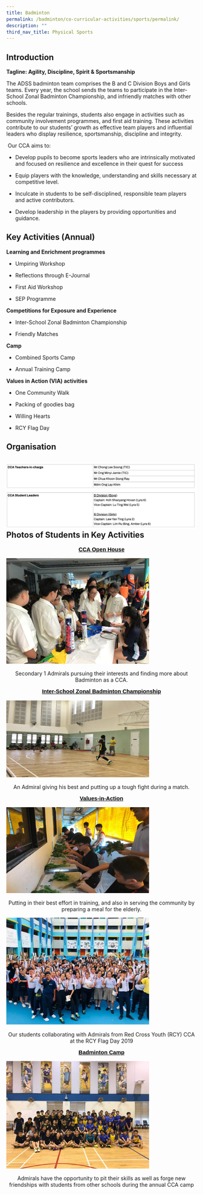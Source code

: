 ```yaml
---
title: Badminton
permalink: /badminton/co-curricular-activities/sports/permalink/
description: ""
third_nav_title: Physical Sports
---
```

Introduction
------------

**Tagline: Agility, Discipline, Spirit & Sportsmanship**

The ADSS badminton team comprises the B and C Division Boys and Girls teams. Every year, the school sends the teams to participate in the Inter-School Zonal Badminton Championship, and infriendly matches with other schools.

Besides the regular trainings, students also engage in activities such as community involvement programmes, and first aid training. These activities contribute to our students’ growth as effective team players and influential leaders who display resilience, sportsmanship, discipline and integrity.

 Our CCA aims to:

* Develop pupils to become sports leaders who are intrinsically motivated and focused on resilience and excellence in their quest for success 

* Equip players with the knowledge, understanding and skills necessary at competitive level.

* Inculcate in students to be self-disciplined, responsible team players and active contributors.

* Develop leadership in the players by providing opportunities and guidance.


Key Activities (Annual)
-----------------------

**Learning and Enrichment programmes**

* Umpiring Workshop

* Reflections through E-Journal

* First Aid Workshop

* SEP Programme

**Competitions for Exposure and Experience**

* Inter-School Zonal Badminton Championship

* Friendly Matches

**Camp**

* Combined Sports Camp

* Annual Training Camp

**Values in Action (VIA) activities**

* One Community Walk

* Packing of goodies bag

* Willing Hearts

* RCY Flag Day

Organisation
------------

![](/images/badminton.png)
Photos of Students in Key Activities
------------------------------------
<p dir="ltr" style="margin-top: 0pt; margin-bottom: 0pt; line-height: 1.2; text-align: center;"><span style="font-size: 11pt; font-family: Arial; color: rgb(0, 0, 0); background-color: transparent; font-weight: 700; text-decoration-line: underline; vertical-align: baseline; white-space: pre-wrap;">CCA Open House</span></p>

<img src="/images/b1.jpg"
		 style="width:75%">

<p style="text-align: center;">Secondary 1 Admirals pursuing their interests and finding more about Badminton as a CCA.</p>

<p dir="ltr" style="margin-top: 0pt; margin-bottom: 0pt; line-height: 1.2; text-align: center;"><span style="font-size: 11pt; font-family: Arial; color: rgb(0, 0, 0); background-color: transparent; font-weight: 700; text-decoration-line: underline; vertical-align: baseline; white-space: pre-wrap;">Inter-School Zonal Badminton Championship</span></p>

<img src="/images/b2.jpg"
		 style="width:75%">

<p style="text-align: center;">An Admiral giving his best and putting up a tough fight during a match.</p>

<p dir="ltr" style="margin-top: 0pt; margin-bottom: 0pt; line-height: 1.2; text-align: center;"><span style="font-size: 11pt; font-family: Arial; color: rgb(0, 0, 0); background-color: transparent; font-weight: 700; text-decoration-line: underline; vertical-align: baseline; white-space: pre-wrap;">Values-in-Action</span></p>

<img src="/images/b3.jpg"
		 style="width:75%">

<p style="text-align: center;">Putting in their best effort in training, and also in serving the community by preparing a meal for the elderly.</p>

<img src="/images/b4.jpg"
		 style="width:75%">

<p style="text-align: center;">Our students collaborating with Admirals from Red Cross Youth (RCY) CCA at the RCY Flag Day 2019</p>

<p dir="ltr" style="margin-top: 0pt; margin-bottom: 0pt; line-height: 1.2; text-align: center;"><span style="font-size: 11pt; font-family: Arial; color: rgb(0, 0, 0); background-color: transparent; font-weight: 700; text-decoration-line: underline; vertical-align: baseline; white-space: pre-wrap;">Badminton Camp</span></p>

<img src="/images/b5.jpg"
		 style="width:75%">

<p style="text-align: center;">Admirals have the opportunity to pit their skills as well as forge new friendships with students from other schools during the annual CCA camp</p>